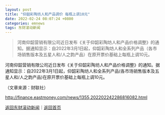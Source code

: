 ```yaml
---
layout: post
title: "仰韶彩陶坊人和产品调价 每瓶上调10元"
date: 2022-02-24 08:07:24 +0800
categories: emnews
tags: 东财滚动新闻
---
```

> 河南仰韶营销有限公司近日发布《关于仰韶彩陶坊人和产品价格调整》的通知。据通知显示：自2022年3月1日起，仰韶彩陶坊人和全系列产品（各市场销售版本及五星人和/人之韵产品）在原开票价基础上每瓶上调10元。

<p>河南仰韶营销有限公司近日发布《关于仰韶彩陶坊人和产品价格调整》的通知。据通知显示：自2022年3月1日起，仰韶彩陶坊人和全系列产品(各市场销售版本及五星人和/人之韵产品)在原开票价基础上每瓶上调10元。</p><p class="em_media">（文章来源：财联社）</p>

<http://finance.eastmoney.com/news/1355,202202242286816082.html>

[返回东财滚动新闻](//finews.withounder.com/emnews/)｜[返回首页](//finews.withounder.com/)